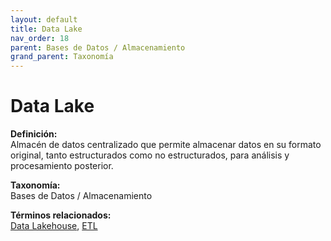 ```yaml
---
layout: default
title: Data Lake
nav_order: 18
parent: Bases de Datos / Almacenamiento
grand_parent: Taxonomía
---
```


# Data Lake

**Definición:**  
Almacén de datos centralizado que permite almacenar datos en su formato original, tanto estructurados como no estructurados, para análisis y procesamiento posterior.

**Taxonomía:**  
Bases de Datos / Almacenamiento

**Términos relacionados:**  
[Data Lakehouse](https://maleniski.github.io/diccionario-angl-tec-mx/docs/taxonomia/bases--de--datos--/--almacenamiento/data-lakehouse.html), [ETL](https://maleniski.github.io/diccionario-angl-tec-mx/docs/taxonomia/bases--de--datos--/--almacenamiento/etl.html)
